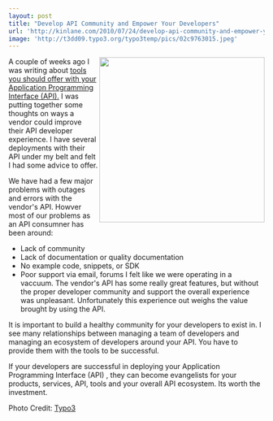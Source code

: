 ```yaml
---
layout: post
title: "Develop API Community and Empower Your Developers"
url: 'http://kinlane.com/2010/07/24/develop-api-community-and-empower-your-developers/'
image: 'http://t3dd09.typo3.org/typo3temp/pics/02c9763015.jpeg'
---
```


[<img class="alignnone c1" title="Developer Community" src="http://t3dd09.typo3.org/typo3temp/pics/02c9763015.jpeg" alt="" width="325" align="right" />][1]A couple of weeks ago I was writing about [tools you should offer with your Application Programming Interface (API).][2] I was putting together some thoughts on ways a vendor could improve their API developer experience. I have several deployments with their API under my belt and felt I had some advice to offer.

We have had a few major problems with outages and errors with the vendor's API. Howver most of our problems as an API consumner has been around:

  * Lack of community
  * Lack of documentation or quality documentation
  * No example code, snippets, or SDK
  * Poor support via email, forums
I felt like we were operating in a vaccuum. The vendor's API has some really great features, but without the proper developer community and support the overall experience was unpleasant. Unfortunately this experience out weighs the value brought by using the API.

It is important to build a healthy community for your developers to exist in. I see many relationships between managing a team of developers and managing an ecosystem of developers around your API. You have to provide them with the tools to be successful.

If your developers are successful in deploying your Application Programming Interface (API) , they can become evangelists for your products, services, API, tools and your overall API ecosystem. Its worth the investment.

Photo Credit: [Typo3][1]

   [1]: http://t3dd09.typo3.org/home.html
   [2]: http://www.kinlane.com/2010/07/tools-you-should-offer-with-your-application-program-interface-api/
